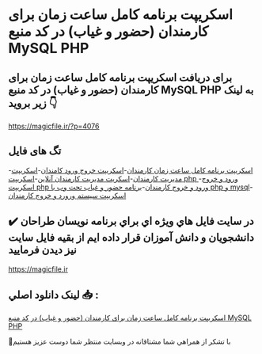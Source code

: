 # اسکریپت برنامه کامل ساعت زمان برای کارمندان (حضور و غیاب) در کد منبع MySQL PHP

## برای دریافت اسکریپت برنامه کامل ساعت زمان برای کارمندان (حضور و غیاب) در کد منبع MySQL PHP به لینک زیر بروید 👇

https://magicfile.ir/?p=4076

## تگ های فایل

-[اسکریپت برنامه کامل ساعت زمان کارمندان](https://magicfile.ir/product/%d8%a7%d8%b3%da%a9%d8%b1%db%8c%d9%be%d8%aa-%d8%a8%d8%b1%d9%86%d8%a7%d9%85%d9%87-%da%a9%d8%a7%d9%85%d9%84-%d8%b3%d8%a7%d8%b9%d8%aa-%d8%b2%d9%85%d8%a7%d9%86-%d8%a8%d8%b1%d8%a7%db%8c-%da%a9%d8%a7%d8%b1%d9%85%d9%86%d8%af%d8%a7%d9%86-%d8%ad%d8%b6%d9%88%d8%b1-%d9%88-%d8%ba%db%8c%d8%a7%d8%a8-mysql-php/)-[اسکریپت خروج ورود کامندان](https://magicfile.ir/product/%d8%a7%d8%b3%da%a9%d8%b1%db%8c%d9%be%d8%aa-%d8%a8%d8%b1%d9%86%d8%a7%d9%85%d9%87-%da%a9%d8%a7%d9%85%d9%84-%d8%b3%d8%a7%d8%b9%d8%aa-%d8%b2%d9%85%d8%a7%d9%86-%d8%a8%d8%b1%d8%a7%db%8c-%da%a9%d8%a7%d8%b1%d9%85%d9%86%d8%af%d8%a7%d9%86-%d8%ad%d8%b6%d9%88%d8%b1-%d9%88-%d8%ba%db%8c%d8%a7%d8%a8-mysql-php/)-[اسکریپت مدیریت کارمندان](https://magicfile.ir/product/%d8%a7%d8%b3%da%a9%d8%b1%db%8c%d9%be%d8%aa-%d8%a8%d8%b1%d9%86%d8%a7%d9%85%d9%87-%da%a9%d8%a7%d9%85%d9%84-%d8%b3%d8%a7%d8%b9%d8%aa-%d8%b2%d9%85%d8%a7%d9%86-%d8%a8%d8%b1%d8%a7%db%8c-%da%a9%d8%a7%d8%b1%d9%85%d9%86%d8%af%d8%a7%d9%86-%d8%ad%d8%b6%d9%88%d8%b1-%d9%88-%d8%ba%db%8c%d8%a7%d8%a8-mysql-php/)-[اسکریت مدیریت کارمندان آنلاین](https://magicfile.ir/product/%d8%a7%d8%b3%da%a9%d8%b1%db%8c%d9%be%d8%aa-%d8%a8%d8%b1%d9%86%d8%a7%d9%85%d9%87-%da%a9%d8%a7%d9%85%d9%84-%d8%b3%d8%a7%d8%b9%d8%aa-%d8%b2%d9%85%d8%a7%d9%86-%d8%a8%d8%b1%d8%a7%db%8c-%da%a9%d8%a7%d8%b1%d9%85%d9%86%d8%af%d8%a7%d9%86-%d8%ad%d8%b6%d9%88%d8%b1-%d9%88-%d8%ba%db%8c%d8%a7%d8%a8-mysql-php/)-[اسکریپت php ورود و خروج](https://magicfile.ir/product/%d8%a7%d8%b3%da%a9%d8%b1%db%8c%d9%be%d8%aa-%d8%a8%d8%b1%d9%86%d8%a7%d9%85%d9%87-%da%a9%d8%a7%d9%85%d9%84-%d8%b3%d8%a7%d8%b9%d8%aa-%d8%b2%d9%85%d8%a7%d9%86-%d8%a8%d8%b1%d8%a7%db%8c-%da%a9%d8%a7%d8%b1%d9%85%d9%86%d8%af%d8%a7%d9%86-%d8%ad%d8%b6%d9%88%d8%b1-%d9%88-%d8%ba%db%8c%d8%a7%d8%a8-mysql-php/)-[اسکریپت php ورود و خروج کارمندان](https://magicfile.ir/product/%d8%a7%d8%b3%da%a9%d8%b1%db%8c%d9%be%d8%aa-%d8%a8%d8%b1%d9%86%d8%a7%d9%85%d9%87-%da%a9%d8%a7%d9%85%d9%84-%d8%b3%d8%a7%d8%b9%d8%aa-%d8%b2%d9%85%d8%a7%d9%86-%d8%a8%d8%b1%d8%a7%db%8c-%da%a9%d8%a7%d8%b1%d9%85%d9%86%d8%af%d8%a7%d9%86-%d8%ad%d8%b6%d9%88%d8%b1-%d9%88-%d8%ba%db%8c%d8%a7%d8%a8-mysql-php/)-[برنامه حضور و غياب تحت وب با php و mysql](https://magicfile.ir/product/%d8%a7%d8%b3%da%a9%d8%b1%db%8c%d9%be%d8%aa-%d8%a8%d8%b1%d9%86%d8%a7%d9%85%d9%87-%da%a9%d8%a7%d9%85%d9%84-%d8%b3%d8%a7%d8%b9%d8%aa-%d8%b2%d9%85%d8%a7%d9%86-%d8%a8%d8%b1%d8%a7%db%8c-%da%a9%d8%a7%d8%b1%d9%85%d9%86%d8%af%d8%a7%d9%86-%d8%ad%d8%b6%d9%88%d8%b1-%d9%88-%d8%ba%db%8c%d8%a7%d8%a8-mysql-php/)-[اسکریپت سیستم ورورد و خروج کارمندان](https://magicfile.ir/product/%d8%a7%d8%b3%da%a9%d8%b1%db%8c%d9%be%d8%aa-%d8%a8%d8%b1%d9%86%d8%a7%d9%85%d9%87-%da%a9%d8%a7%d9%85%d9%84-%d8%b3%d8%a7%d8%b9%d8%aa-%d8%b2%d9%85%d8%a7%d9%86-%d8%a8%d8%b1%d8%a7%db%8c-%da%a9%d8%a7%d8%b1%d9%85%d9%86%d8%af%d8%a7%d9%86-%d8%ad%d8%b6%d9%88%d8%b1-%d9%88-%d8%ba%db%8c%d8%a7%d8%a8-mysql-php/)

## ✔️ در سايت فايل هاي ويژه اي براي برنامه نويسان طراحان دانشجويان و دانش آموزان قرار داده ايم از بقيه فايل سايت نيز ديدن فرماييد

https://magicfile.ir


## لينک دانلود اصلي 📥 :

[اسکریپت برنامه کامل ساعت زمان برای کارمندان (حضور و غیاب) در کد منبع MySQL PHP](https://magicfile.ir/product/%d8%a7%d8%b3%da%a9%d8%b1%db%8c%d9%be%d8%aa-%d8%a8%d8%b1%d9%86%d8%a7%d9%85%d9%87-%da%a9%d8%a7%d9%85%d9%84-%d8%b3%d8%a7%d8%b9%d8%aa-%d8%b2%d9%85%d8%a7%d9%86-%d8%a8%d8%b1%d8%a7%db%8c-%da%a9%d8%a7%d8%b1%d9%85%d9%86%d8%af%d8%a7%d9%86-%d8%ad%d8%b6%d9%88%d8%b1-%d9%88-%d8%ba%db%8c%d8%a7%d8%a8-mysql-php/) 


🙏با تشکر از همراهي شما مشتاقانه در وبسایت منتظر شما دوست عزیز هستیم

